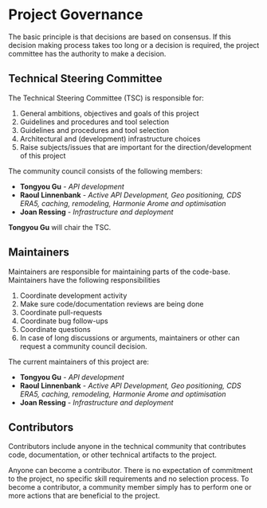 <!--
SPDX-FileCopyrightText: 2021 Alliander N.V.
SPDX-License-Identifier: MPL-2.0
-->

# Project Governance

The basic principle is that decisions are based on consensus. If this decision making process takes too long or a decision is required, the project committee has the authority to make a decision.

## Technical Steering Committee

The Technical Steering Committee (TSC) is responsible for:

1. General ambitions, objectives and goals of this project
1. Guidelines and procedures and tool selection
1. Guidelines and procedures and tool selection
1. Architectural and (development) infrastructure choices
1. Raise subjects/issues that are important for the direction/development of this project

The community council consists of the following members:

* **Tongyou Gu** - *API development*
* **Raoul Linnenbank** - *Active API Development, Geo positioning, CDS ERA5, caching, remodeling, Harmonie Arome and optimisation*
* **Joan Ressing** - *Infrastructure and deployment*

**Tongyou Gu** will chair the TSC.

## Maintainers

Maintainers are responsible for maintaining parts of the code-base. Maintainers have the following responsibilities

1. Coordinate development activity
1. Make sure code/documentation reviews are being done
1. Coordinate pull-requests
1. Coordinate bug follow-ups
1. Coordinate questions
1. In case of long discussions or arguments, maintainers or other can request a community council decision.

The current maintainers of this project are:
* **Tongyou Gu** - *API development*
* **Raoul Linnenbank** - *Active API Development, Geo positioning, CDS ERA5, caching, remodeling, Harmonie Arome and optimisation*
* **Joan Ressing** - *Infrastructure and deployment*

## Contributors

Contributors include anyone in the technical community that contributes code, documentation, or other technical artifacts to the project.

Anyone can become a contributor. There is no expectation of commitment to the project, no specific skill requirements and no selection process. To become a contributor, a community member simply has to perform one or more actions that are beneficial to the project.

